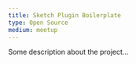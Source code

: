 ```yaml
---
title: Sketch Plugin Boilerplate
type: Open Source
medium: meetup
---
```


Some description about the project...
